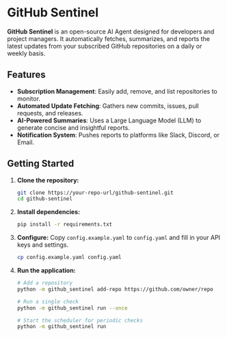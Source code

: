 # GitHub Sentinel

**GitHub Sentinel** is an open-source AI Agent designed for developers and project managers. It automatically fetches, summarizes, and reports the latest updates from your subscribed GitHub repositories on a daily or weekly basis.

## Features

- **Subscription Management**: Easily add, remove, and list repositories to monitor.
- **Automated Update Fetching**: Gathers new commits, issues, pull requests, and releases.
- **AI-Powered Summaries**: Uses a Large Language Model (LLM) to generate concise and insightful reports.
- **Notification System**: Pushes reports to platforms like Slack, Discord, or Email.

## Getting Started

1.  **Clone the repository:**
    ```bash
    git clone https://your-repo-url/github-sentinel.git
    cd github-sentinel
    ```

2.  **Install dependencies:**
    ```bash
    pip install -r requirements.txt
    ```

3.  **Configure:**
    Copy `config.example.yaml` to `config.yaml` and fill in your API keys and settings.
    ```bash
    cp config.example.yaml config.yaml
    ```

4.  **Run the application:**
    ```bash
    # Add a repository
    python -m github_sentinel add-repo https://github.com/owner/repo

    # Run a single check
    python -m github_sentinel run --once

    # Start the scheduler for periodic checks
    python -m github_sentinel run
    ```
